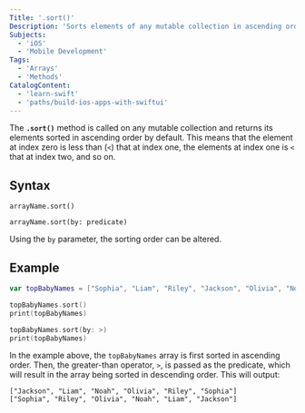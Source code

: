 ```yaml
---
Title: '.sort()'
Description: 'Sorts elements of any mutable collection in ascending order.'
Subjects:
  - 'iOS'
  - 'Mobile Development'
Tags:
  - 'Arrays'
  - 'Methods'
CatalogContent:
  - 'learn-swift'
  - 'paths/build-ios-apps-with-swiftui'
---
```


The **`.sort()`** method is called on any mutable collection and returns its elements sorted in ascending order by default. This means that the element at index zero is less than (`<`) that at index one, the elements at index one is `<` that at index two, and so on.

## Syntax

```pseudo
arrayName.sort()

arrayName.sort(by: predicate)
```

Using the `by` parameter, the sorting order can be altered.

## Example

```swift
var topBabyNames = ["Sophia", "Liam", "Riley", "Jackson", "Olivia", "Noah"]

topBabyNames.sort()
print(topBabyNames)

topBabyNames.sort(by: >)
print(topBabyNames)
```

In the example above, the `topBabyNames` array is first sorted in ascending order. Then, the greater-than operator, `>`, is passed as the predicate, which will result in the array being sorted in descending order. This will output:

```shell
["Jackson", "Liam", "Noah", "Olivia", "Riley", "Sophia"]
["Sophia", "Riley", "Olivia", "Noah", "Liam", "Jackson"]
```
